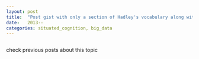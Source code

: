 ```yaml
---
layout: post
title:  "Post gist with only a section of Hadley's vocabulary along with my comments"
date:   2013--
categories: situated_cognition, big_data
---
```


![]()

check previous posts about this topic

